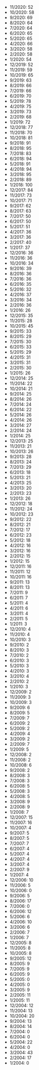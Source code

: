 *  11/2020: 52
*  10/2020: 58
*  9/2020: 69
*  8/2020: 64
*  7/2020: 64
*  6/2020: 65
*  5/2020: 65
*  4/2020: 66
*  3/2020: 58
*  2/2020: 58
*  1/2020: 54
*  12/2019: 52
*  11/2019: 59
*  10/2019: 65
*  9/2019: 63
*  8/2019: 66
*  7/2019: 66
*  6/2019: 70
*  5/2019: 78
*  4/2019: 75
*  3/2019: 73
*  2/2019: 68
*  1/2019: 72
*  12/2018: 77
*  11/2018: 70
*  10/2018: 81
*  9/2018: 91
*  8/2018: 95
*  7/2018: 83
*  6/2018: 94
*  5/2018: 91
*  4/2018: 94
*  3/2018: 95
*  2/2018: 89
*  1/2018: 100
*  12/2017: 84
*  11/2017: 73
*  10/2017: 71
*  9/2017: 62
*  8/2017: 63
*  7/2017: 50
*  6/2017: 50
*  5/2017: 51
*  4/2017: 36
*  3/2017: 36
*  2/2017: 40
*  1/2017: 37
*  12/2016: 36
*  11/2016: 36
*  10/2016: 34
*  9/2016: 39
*  8/2016: 36
*  7/2016: 36
*  6/2016: 35
*  5/2016: 32
*  4/2016: 37
*  3/2016: 34
*  2/2016: 36
*  1/2016: 26
*  12/2015: 35
*  11/2015: 28
*  10/2015: 45
*  9/2015: 33
*  8/2015: 29
*  7/2015: 30
*  6/2015: 33
*  5/2015: 29
*  4/2015: 31
*  3/2015: 31
*  2/2015: 30
*  1/2015: 26
*  12/2014: 25
*  11/2014: 22
*  10/2014: 21
*  9/2014: 25
*  8/2014: 26
*  7/2014: 24
*  6/2014: 22
*  5/2014: 26
*  4/2014: 26
*  3/2014: 27
*  2/2014: 24
*  1/2014: 25
*  12/2013: 25
*  11/2013: 21
*  10/2013: 26
*  9/2013: 28
*  8/2013: 24
*  7/2013: 29
*  6/2013: 18
*  5/2013: 21
*  4/2013: 25
*  3/2013: 20
*  2/2013: 23
*  1/2013: 26
*  12/2012: 18
*  11/2012: 24
*  10/2012: 23
*  9/2012: 22
*  8/2012: 21
*  7/2012: 17
*  6/2012: 23
*  5/2012: 18
*  4/2012: 16
*  3/2012: 16
*  2/2012: 15
*  1/2012: 15
*  12/2011: 16
*  11/2011: 12
*  10/2011: 16
*  9/2011: 13
*  8/2011: 13
*  7/2011: 9
*  6/2011: 7
*  5/2011: 4
*  4/2011: 6
*  3/2011: 4
*  2/2011: 5
*  1/2011: 3
*  12/2010: 4
*  11/2010: 4
*  10/2010: 3
*  9/2010: 2
*  8/2010: 3
*  7/2010: 2
*  6/2010: 3
*  5/2010: 3
*  4/2010: 3
*  3/2010: 4
*  2/2010: 2
*  1/2010: 3
*  12/2009: 2
*  11/2009: 3
*  10/2009: 3
*  9/2009: 6
*  8/2009: 5
*  7/2009: 7
*  6/2009: 2
*  5/2009: 2
*  4/2009: 4
*  3/2009: 2
*  2/2009: 7
*  1/2009: 5
*  12/2008: 2
*  11/2008: 2
*  10/2008: 6
*  9/2008: 2
*  8/2008: 3
*  7/2008: 3
*  6/2008: 5
*  5/2008: 3
*  4/2008: 5
*  3/2008: 9
*  2/2008: 9
*  1/2008: 7
*  12/2007: 15
*  11/2007: 16
*  10/2007: 4
*  9/2007: 5
*  8/2007: 5
*  7/2007: 7
*  6/2007: 4
*  5/2007: 4
*  4/2007: 4
*  3/2007: 4
*  2/2007: 9
*  1/2007: 4
*  12/2006: 10
*  11/2006: 5
*  10/2006: 0
*  9/2006: 5
*  8/2006: 17
*  7/2006: 0
*  6/2006: 12
*  5/2006: 6
*  4/2006: 10
*  3/2006: 6
*  2/2006: 7
*  1/2006: 7
*  12/2005: 8
*  11/2005: 8
*  10/2005: 8
*  9/2005: 12
*  8/2005: 9
*  7/2005: 9
*  6/2005: 9
*  5/2005: 0
*  4/2005: 0
*  3/2005: 9
*  2/2005: 11
*  1/2005: 11
*  12/2004: 12
*  11/2004: 13
*  10/2004: 20
*  9/2004: 13
*  8/2004: 14
*  7/2004: 0
*  6/2004: 0
*  5/2004: 22
*  4/2004: 0
*  3/2004: 43
*  2/2004: 17
*  1/2004: 0